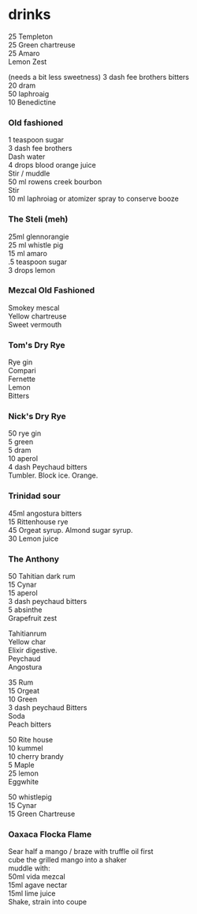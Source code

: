 # drinks

25 Templeton  
25 Green chartreuse  
25 Amaro  
Lemon Zest 


(needs a bit less sweetness)
3 dash fee brothers bitters  
20 dram  
50 laphroaig  
10 Benedictine  


### Old fashioned  
1 teaspoon sugar  
3 dash fee brothers  
Dash water  
4 drops blood orange juice  
Stir / muddle  
50 ml rowens creek bourbon  
Stir  
10 ml laphroiag  or atomizer spray to conserve booze



### The Steli (meh)

25ml glennorangie  
25 ml whistle pig  
15 ml amaro  
.5 teaspoon sugar  
3 drops lemon  


### Mezcal Old Fashioned
Smokey mescal  
Yellow chartreuse   
Sweet vermouth  


### Tom's Dry Rye  
Rye gin  
Compari  
Fernette  
Lemon  
Bitters  

### Nick's Dry Rye
50 rye gin  
5 green  
5 dram  
10 aperol  
4 dash Peychaud bitters  
Tumbler. Block ice. Orange.   


### Trinidad sour  
45ml angostura bitters  
15 Rittenhouse rye  
45 Orgeat syrup. Almond sugar syrup.   
30 Lemon juice  

### The Anthony
50 Tahitian dark rum  
15 Cynar  
15 aperol  
3 dash peychaud bitters  
5 absinthe   
Grapefruit zest   


Tahitianrum  
Yellow char  
Elixir digestive.   
Peychaud  
Angostura  

35 Rum  
15 Orgeat  
10 Green  
3 dash peychaud Bitters  
Soda  
Peach bitters  

50 Rite house  
10 kummel  
10 cherry brandy  
5 Maple  
25 lemon  
Eggwhite  


50 whistlepig  
15 Cynar  
15 Green Chartreuse  


### Oaxaca Flocka Flame
Sear half a mango / braze with truffle oil first  
cube the grilled mango into a shaker  
muddle with:  
50ml vida mezcal  
15ml agave nectar  
15ml lime juice  
Shake, strain into coupe  


